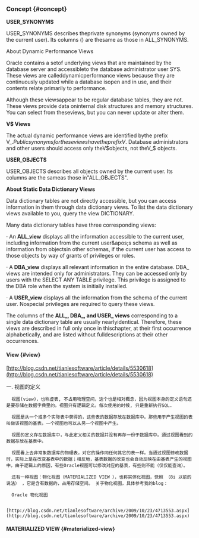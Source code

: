 ### Concept {#concept}

**USER_SYNONYMS**

USER_SYNONYMS describes theprivate synonyms (synonyms owned by the current user). Its columns () are thesame as those in ALL_SYNONYMS.

About Dynamic Performance Views

Oracle contains a setof underlying views that are maintained by the database server and accessibleto the database administrator user SYS. These views are calleddynamicperformance views because they are continuously updated while a database isopen and in use, and their contents relate primarily to performance.

Although these viewsappear to be regular database tables, they are not. These views provide data oninternal disk structures and memory structures. You can select from theseviews, but you can never update or alter them.

**V$ Views**

The actual dynamic performance views are identified bythe prefix V_$. Public synonyms for these views have the prefixV$. Database administrators and other users should access only theV$objects, not theV_$ objects.

**USER_OBJECTS**

USER_OBJECTS describes all objects owned by the current user. Its columns are the sameas those in&quot;ALL_OBJECTS&quot;.

**About Static Data Dictionary Views**

Data dictionary tables are not directly accessible, but you can access information in them through data dictionary views. To list the data dictionary views available to you, query the view DICTIONARY.

Many data dictionary tables have three corresponding views:

·        An **ALL_view** displays all the information accessible to the current user, including information from the current user&amp;apos;s schema as well as information from objectsin other schemas, if the current user has access to those objects by way of grants of privileges or roles.

·        A **DBA_view** displays all relevant information in the entire database. DBA_ views are intended only for administrators. They can be accessed only by users with the SELECT ANY TABLE privilege. This privilege is assigned to the DBA role when the system is initially installed.

·        A **USER_view** displays all the information from the schema of the current user. Nospecial privileges are required to query these views.

The columns of the **ALL_, DBA_, and USER_ views** corresponding to a single data dictionary table are usually nearlyidentical. Therefore, these views are described in full only once in thischapter, at their first occurrence alphabetically, and are listed without fulldescriptions at their other occurrences.

#### View {#view}

[http://blog.csdn.net/tianlesoftware/article/details/5530618](http://blog.csdn.net/tianlesoftware/article/details/5530618)

一. 视图的定义

      视图(view)，也称虚表, 不占用物理空间，这个也是相对概念，因为视图本身的定义语句还是要存储在数据字典里的。视图只有逻辑定义。每次使用的时候, 只是重新执行SQL.

      视图是从一个或多个实际表中获得的，这些表的数据存放在数据库中。那些用于产生视图的表叫做该视图的基表。一个视图也可以从另一个视图中产生。

      视图的定义存在数据库中，与此定义相关的数据并没有再存一份于数据库中。通过视图看到的数据存放在基表中。

      视图看上去非常象数据库的物理表，对它的操作同任何其它的表一样。当通过视图修改数据时，实际上是在改变基表中的数据；相反地，基表数据的改变也会自动反映在由基表产生的视图中。由于逻辑上的原因，有些Oracle视图可以修改对应的基表，有些则不能（仅仅能查询）。

      还有一种视图：物化视图（MATERIALIZED VIEW ），也称实体化视图，快照 （8i 以前的说法） ，它是含有数据的，占用存储空间。 关于物化视图，具体参考我的blog：

      Oracle 物化视图

      [http://blog.csdn.net/tianlesoftware/archive/2009/10/23/4713553.aspx](http://blog.csdn.net/tianlesoftware/archive/2009/10/23/4713553.aspx)

#### MATERIALIZED VIEW {#materialized-view}